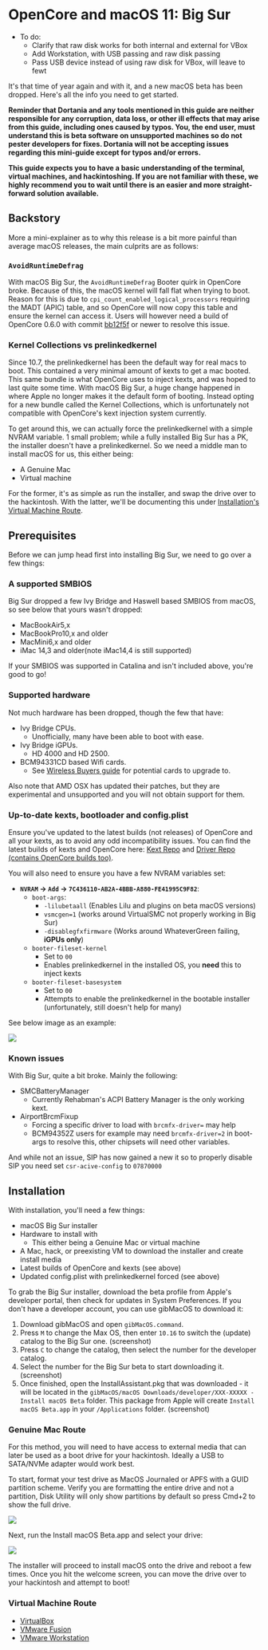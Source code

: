 # OpenCore and macOS 11: Big Sur

* To do:
  * Clarify that raw disk works for both internal and external for VBox
  * Add Workstation, with USB passing and raw disk passing
  * Pass USB device instead of using raw disk for VBox, will leave to fewt

It's that time of year again and with it, and a new macOS beta has been dropped. Here's all the info you need to get started.

**Reminder that Dortania and any tools mentioned in this guide are neither responsible for any corruption, data loss, or other ill effects that may arise from this guide, including ones caused by typos. You, the end user, must understand this is beta software on unsupported machines so do not pester developers for fixes. Dortania will not be accepting issues regarding this mini-guide except for typos and/or errors.**

**This guide expects you to have a basic understanding of the terminal, virtual machines, and hackintoshing. If you are not familiar with these, we highly recommend you to wait until there is an easier and more straight-forward solution available.**

## Backstory

More a mini-explainer as to why this release is a bit more painful than average macOS releases, the main culprits are as follows:

### `AvoidRuntimeDefrag`

With macOS Big Sur, the `AvoidRuntimeDefrag` Booter quirk in OpenCore broke. Because of this, the macOS kernel will fall flat when trying to boot. Reason for this is due to `cpi_count_enabled_logical_processors` requiring the MADT (APIC) table, and so OpenCore will now copy this table and ensure the kernel can access it.  Users will however need a build of OpenCore 0.6.0 with commit [bb12f5f](https://github.com/acidanthera/OpenCorePkg/commit/9f59339e7eb8c213e84551df0fdbf9905cd98ca4) or newer to resolve this issue.

### Kernel Collections vs prelinkedkernel

Since 10.7, the prelinkedkernel has been the default way for real macs to boot. This contained a very minimal amount of kexts to get a mac booted. This same bundle is what OpenCore uses to inject kexts, and was hoped to last quite some time. With macOS Big Sur, a huge change happened in where Apple no longer makes it the default form of booting. Instead opting for a new bundle called the Kernel Collections, which is unfortunately not compatible with OpenCore's kext injection system currently.

To get around this, we can actually force the prelinkedkernel with a simple NVRAM variable. 1 small problem; while a fully installed Big Sur has a PK, the installer doesn't have a prelinkedkernel. So we need a middle man to install macOS for us, this either being:

* A Genuine Mac
* Virtual machine

For the former, it's as simple as run the installer, and swap the drive over to the hackintosh. With the latter, we'll be documenting this under [Installation's Virtual Machine Route](#virtual-machine-route).

## Prerequisites

Before we can jump head first into installing Big Sur, we need to go over a few things:

### A supported SMBIOS

Big Sur dropped a few Ivy Bridge and Haswell based SMBIOS from macOS, so see below that yours wasn't dropped:

* MacBookAir5,x
* MacBookPro10,x and older
* MacMini6,x and older
* iMac 14,3 and older(note iMac14,4 is still supported)

If your SMBIOS was supported in Catalina and isn't included above, you're good to go!

### Supported hardware

Not much hardware has been dropped, though the few that have:

* Ivy Bridge CPUs.
  * Unofficially, many have been able to boot with ease.
* Ivy Bridge iGPUs.
  * HD 4000 and HD 2500.
* BCM94331CD based Wifi cards.
  * See [Wireless Buyers guide](https://dortania.github.io/Wireless-Buyers-Guide/) for potential cards to upgrade to.

Also note that AMD OSX has updated their patches, but they are experimental and unsupported and you will not obtain support for them.

### Up-to-date kexts, bootloader and config.plist

Ensure you've updated to the latest builds (not releases) of OpenCore and all your kexts, as to avoid any odd incompatibility issues. You can find the latest builds of kexts and OpenCore here: [Kext Repo](http://kexts.goldfish64.com/) and [Driver Repo (contains OpenCore builds too)](http://drivers.goldfish64.com/).

You will also need to ensure you have a few NVRAM variables set:

* **`NVRAM` -> `Add` -> `7C436110-AB2A-4BBB-A880-FE41995C9F82`**:
  * `boot-args`:
    * `-lilubetaall` (Enables Lilu and plugins on beta macOS versions)
    * `vsmcgen=1` (works around VirtualSMC not properly working in Big Sur)
    * `-disablegfxfirmware` (Works around WhateverGreen failing, **iGPUs only**)
  * `booter-fileset-kernel`
    * Set to `00`
    * Enables prelinkedkernel in the installed OS, you **need** this to inject kexts
  * `booter-fileset-basesystem`
    * Set to `00`
    * Attempts to enable the prelinkedkernel in the bootable installer (unfortunately, still doesn't help for many)

See below image as an example:

![](/images/extras/bigsur-md/config-example.png)

### Known issues

With Big Sur, quite a bit broke. Mainly the following:

* SMCBatteryManager
  * Currently Rehabman's ACPI Battery Manager is the only working kext.
* AirportBrcmFixup
  * Forcing a specific driver to load with `brcmfx-driver=` may help
  * BCM94352Z users for example may need `brcmfx-driver=2` in boot-args to resolve this, other chipsets will need other variables.

And while not an issue, SIP has now gained a new it so to properly disable SIP you need set `csr-acive-config` to `07870000`

## Installation

With installation, you'll need a few things:

* macOS Big Sur installer
* Hardware to install with
  * This either being a Genuine Mac or virtual machine
* A Mac, hack, or preexisting VM to download the installer and create install media
* Latest builds of OpenCore and kexts (see above)
* Updated config.plist with prelinkedkernel forced (see above)

To grab the Big Sur installer, download the beta profile from Apple's developer portal, then check for updates in System Preferences. If you don't have a developer account, you can use gibMacOS to download it:

1. Download gibMacOS and open `gibMacOS.command`.
2. Press `M` to change the Max OS, then enter `10.16` to switch the (update) catalog to the Big Sur one. (screenshot)
3. Press `C` to change the catalog, then select the number for the developer catalog.
4. Select the number for the Big Sur beta to start downloading it. (screenshot)
5. Once finished, open the InstallAssistant.pkg that was downloaded - it will be located in the `gibMacOS/macOS Downloads/developer/XXX-XXXXX - Install macOS Beta` folder. This package from Apple will create `Install macOS Beta.app` in your `/Applications` folder. (screenshot)

### Genuine Mac Route

For this method, you will need to have access to external media that can later be used as a boot drive for your hackintosh. Ideally a USB to SATA/NVMe adapter would work best.

To start, format your test drive as MacOS Journaled or APFS with a GUID partition scheme. Verify you are formatting the entire drive and not a partition, Disk Utility will only show partitions by default so press Cmd+2 to show the full drive.

![](/images/extras/big-sur/readme/disk-utility.png)

Next, run the Install macOS Beta.app and select your drive:

![](/images/extras/big-sur/readme/select-your-drive.png)

The installer will proceed to install macOS onto the drive and reboot a few times. Once you hit the welcome screen, you can move the drive over to your hackintosh and attempt to boot!

### Virtual Machine Route

* [VirtualBox](virtualbox.md)
* [VMware Fusion](fusion.md)
* [VMware Workstation](workstation.md)
